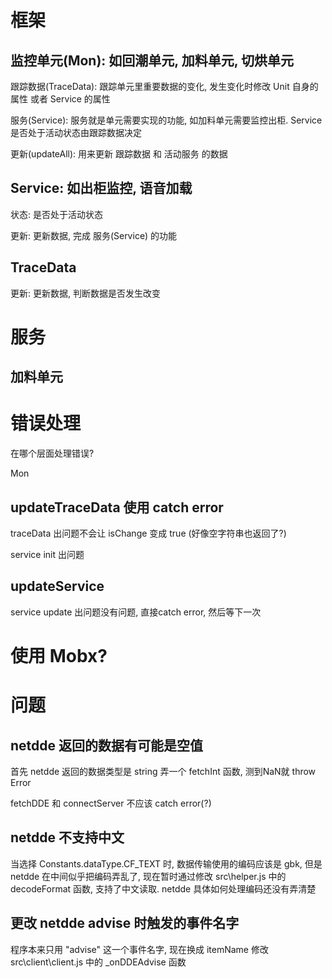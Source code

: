 # 框架

## 监控单元(Mon): 如回潮单元, 加料单元, 切烘单元

跟踪数据(TraceData): 跟踪单元里重要数据的变化, 发生变化时修改 Unit 自身的属性 或者 Service 的属性

服务(Service): 服务就是单元需要实现的功能, 如加料单元需要监控出柜. Service 是否处于活动状态由跟踪数据决定

更新(updateAll): 用来更新 跟踪数据 和 活动服务 的数据

## Service: 如出柜监控, 语音加载

状态: 是否处于活动状态

更新: 更新数据, 完成 服务(Service) 的功能

## TraceData

更新: 更新数据, 判断数据是否发生改变

# 服务

## 加料单元

# 错误处理

在哪个层面处理错误? 

Mon
## updateTraceData 使用 catch error
traceData 出问题不会让 isChange 变成 true (好像空字符串也返回了?) 

service init 出问题

## updateService

service update 出问题没有问题, 直接catch error, 然后等下一次

# 使用 Mobx? 

# 问题

## netdde 返回的数据有可能是空值

首先 netdde 返回的数据类型是 string
弄一个 fetchInt 函数, 测到NaN就 throw Error

fetchDDE 和 connectServer 不应该 catch error(?)

## netdde 不支持中文

当选择 Constants.dataType.CF_TEXT 时, 数据传输使用的编码应该是 gbk, 但是 netdde 在中间似乎把编码弄乱了, 现在暂时通过修改 src\helper.js 中的 decodeFormat 函数, 支持了中文读取. netdde 具体如何处理编码还没有弄清楚 

## 更改 netdde advise 时触发的事件名字
程序本来只用 "advise" 这一个事件名字, 现在换成 itemName
修改 src\client\client.js 中的 _onDDEAdvise 函数